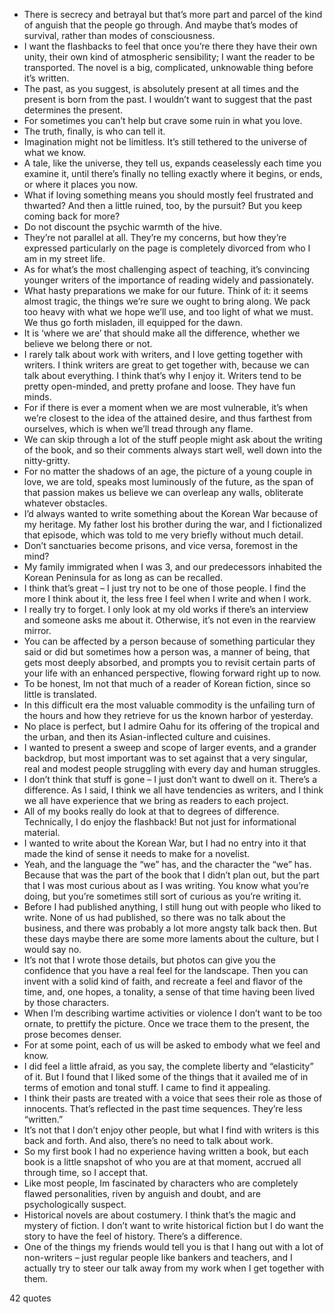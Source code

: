  - There is secrecy and betrayal but that’s more part and parcel of the kind of anguish that the people go through. And maybe that’s modes of survival, rather than modes of consciousness.
 - I want the flashbacks to feel that once you’re there they have their own unity, their own kind of atmospheric sensibility; I want the reader to be transported. The novel is a big, complicated, unknowable thing before it’s written.
 - The past, as you suggest, is absolutely present at all times and the present is born from the past. I wouldn’t want to suggest that the past determines the present.
 - For sometimes you can’t help but crave some ruin in what you love.
 - The truth, finally, is who can tell it.
 - Imagination might not be limitless. It’s still tethered to the universe of what we know.
 - A tale, like the universe, they tell us, expands ceaselessly each time you examine it, until there’s finally no telling exactly where it begins, or ends, or where it places you now.
 - What if loving something means you should mostly feel frustrated and thwarted? And then a little ruined, too, by the pursuit? But you keep coming back for more?
 - Do not discount the psychic warmth of the hive.
 - They’re not parallel at all. They’re my concerns, but how they’re expressed particularly on the page is completely divorced from who I am in my street life.
 - As for what’s the most challenging aspect of teaching, it’s convincing younger writers of the importance of reading widely and passionately.
 - What hasty preparations we make for our future. Think of it: it seems almost tragic, the things we’re sure we ought to bring along. We pack too heavy with what we hope we’ll use, and too light of what we must. We thus go forth misladen, ill equipped for the dawn.
 - It is ‘where we are’ that should make all the difference, whether we believe we belong there or not.
 - I rarely talk about work with writers, and I love getting together with writers. I think writers are great to get together with, because we can talk about everything. I think that’s why I enjoy it. Writers tend to be pretty open-minded, and pretty profane and loose. They have fun minds.
 - For if there is ever a moment when we are most vulnerable, it’s when we’re closest to the idea of the attained desire, and thus farthest from ourselves, which is when we’ll tread through any flame.
 - We can skip through a lot of the stuff people might ask about the writing of the book, and so their comments always start well, well down into the nitty-gritty.
 - For no matter the shadows of an age, the picture of a young couple in love, we are told, speaks most luminously of the future, as the span of that passion makes us believe we can overleap any walls, obliterate whatever obstacles.
 - I’d always wanted to write something about the Korean War because of my heritage. My father lost his brother during the war, and I fictionalized that episode, which was told to me very briefly without much detail.
 - Don’t sanctuaries become prisons, and vice versa, foremost in the mind?
 - My family immigrated when I was 3, and our predecessors inhabited the Korean Peninsula for as long as can be recalled.
 - I think that’s great – I just try not to be one of those people. I find the more I think about it, the less free I feel when I write and when I work.
 - I really try to forget. I only look at my old works if there’s an interview and someone asks me about it. Otherwise, it’s not even in the rearview mirror.
 - You can be affected by a person because of something particular they said or did but sometimes how a person was, a manner of being, that gets most deeply absorbed, and prompts you to revisit certain parts of your life with an enhanced perspective, flowing forward right up to now.
 - To be honest, Im not that much of a reader of Korean fiction, since so little is translated.
 - In this difficult era the most valuable commodity is the unfailing turn of the hours and how they retrieve for us the known harbor of yesterday.
 - No place is perfect, but I admire Oahu for its offering of the tropical and the urban, and then its Asian-inflected culture and cuisines.
 - I wanted to present a sweep and scope of larger events, and a grander backdrop, but most important was to set against that a very singular, real and modest people struggling with every day and human struggles.
 - I don’t think that stuff is gone – I just don’t want to dwell on it. There’s a difference. As I said, I think we all have tendencies as writers, and I think we all have experience that we bring as readers to each project.
 - All of my books really do look at that to degrees of difference. Technically, I do enjoy the flashback! But not just for informational material.
 - I wanted to write about the Korean War, but I had no entry into it that made the kind of sense it needs to make for a novelist.
 - Yeah, and the language the “we” has, and the character the “we” has. Because that was the part of the book that I didn’t plan out, but the part that I was most curious about as I was writing. You know what you’re doing, but you’re sometimes still sort of curious as you’re writing it.
 - Before I had published anything, I still hung out with people who liked to write. None of us had published, so there was no talk about the business, and there was probably a lot more angsty talk back then. But these days maybe there are some more laments about the culture, but I would say no.
 - It’s not that I wrote those details, but photos can give you the confidence that you have a real feel for the landscape. Then you can invent with a solid kind of faith, and recreate a feel and flavor of the time, and, one hopes, a tonality, a sense of that time having been lived by those characters.
 - When I’m describing wartime activities or violence I don’t want to be too ornate, to prettify the picture. Once we trace them to the present, the prose becomes denser.
 - For at some point, each of us will be asked to embody what we feel and know.
 - I did feel a little afraid, as you say, the complete liberty and “elasticity” of it. But I found that I liked some of the things that it availed me of in terms of emotion and tonal stuff. I came to find it appealing.
 - I think their pasts are treated with a voice that sees their role as those of innocents. That’s reflected in the past time sequences. They’re less “written.”
 - It’s not that I don’t enjoy other people, but what I find with writers is this back and forth. And also, there’s no need to talk about work.
 - So my first book I had no experience having written a book, but each book is a little snapshot of who you are at that moment, accrued all through time, so I accept that.
 - Like most people, Im fascinated by characters who are completely flawed personalities, riven by anguish and doubt, and are psychologically suspect.
 - Historical novels are about costumery. I think that’s the magic and mystery of fiction. I don’t want to write historical fiction but I do want the story to have the feel of history. There’s a difference.
 - One of the things my friends would tell you is that I hang out with a lot of non-writers – just regular people like bankers and teachers, and I actually try to steer our talk away from my work when I get together with them.

42 quotes